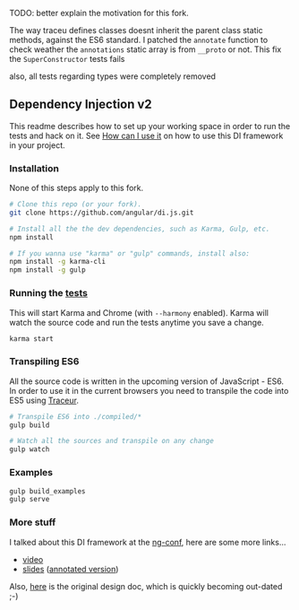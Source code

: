 TODO: better explain the motivation for this fork.

The way traceu defines classes doesnt inherit the parent class static methods, against the ES6 standard.
I patched the `annotate` function to check weather the `annotations` static array is from `__proto` or not. This fix the `SuperConstructor` tests fails

also, all tests regarding types were completely removed

## Dependency Injection v2

This readme describes how to set up your working space in order to run the tests and hack on it. See [How can I use it](./docs/how-can-i-use-it.md) on how to use this DI framework in your project.

### Installation
None of this steps apply to this fork. 
```bash
# Clone this repo (or your fork).
git clone https://github.com/angular/di.js.git

# Install all the the dev dependencies, such as Karma, Gulp, etc.
npm install

# If you wanna use "karma" or "gulp" commands, install also:
npm install -g karma-cli
npm install -g gulp
```

### Running the [tests](./test/)
This will start Karma and Chrome (with `--harmony` enabled). Karma will watch the source code and run the tests anytime you save a change.

```bash
karma start
```

### Transpiling ES6
All the source code is written in the upcoming version of JavaScript - ES6. In order to use it in the current browsers you need to transpile the code into ES5 using [Traceur].


```bash
# Transpile ES6 into ./compiled/*
gulp build

# Watch all the sources and transpile on any change
gulp watch
```


### Examples
```bash
gulp build_examples
gulp serve
```


### More stuff

I talked about this DI framework at the [ng-conf], here are some more links...

  - [video](http://www.youtube.com/watch?v=_OGGsf1ZXMs)
  - [slides](https://dl.dropboxusercontent.com/u/36607830/talks/ng-conf-di-v2.pdf) ([annotated version](https://dl.dropboxusercontent.com/u/36607830/talks/ng-conf-di-v2-annotated.pdf))

Also, [here](https://docs.google.com/document/d/1fTR4TcTGbmExa5w2SRNAkM1fsB9kYeOvfuiI99FgR24/edit?usp=sharing) is the original design doc, which is quickly becoming out-dated ;-)

[Traceur]: https://github.com/google/traceur-compiler
[ng-conf]: http://ng-conf.org/
